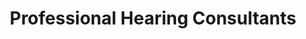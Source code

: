 ---
title: "Professional Hearing Consultants"
url: /chandler/professional-hearing-consultants/
shop: hearing aids
---
